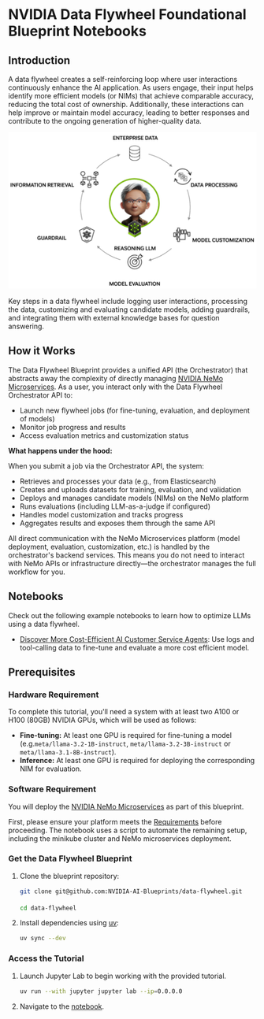 # NVIDIA Data Flywheel Foundational Blueprint Notebooks

## Introduction

A data flywheel creates a self-reinforcing loop where user interactions continuously enhance the AI application. As users engage, their input helps identify more efficient models (or NIMs) that achieve comparable accuracy, reducing the total cost of ownership. Additionally, these interactions can help improve or maintain model accuracy, leading to better responses and contribute to the ongoing generation of higher-quality data.

![Data Flywheel](./img/dfw-diagram.png)

Key steps in a data flywheel include logging user interactions, processing the data, customizing and evaluating candidate models, adding guardrails, and integrating them with external knowledge bases for question answering.

## How it Works

The Data Flywheel Blueprint provides a unified API (the Orchestrator) that abstracts away the complexity of directly managing [NVIDIA NeMo Microservices](https://docs.nvidia.com/nemo/microservices/latest/about/index.html). As a user, you interact only with the Data Flywheel Orchestrator API to:

- Launch new flywheel jobs (for fine-tuning, evaluation, and deployment of models)
- Monitor job progress and results
- Access evaluation metrics and customization status

**What happens under the hood:**  

When you submit a job via the Orchestrator API, the system:
- Retrieves and processes your data (e.g., from Elasticsearch)
- Creates and uploads datasets for training, evaluation, and validation
- Deploys and manages candidate models (NIMs) on the NeMo platform
- Runs evaluations (including LLM-as-a-judge if configured)
- Handles model customization and tracks progress
- Aggregates results and exposes them through the same API

All direct communication with the NeMo Microservices platform (model deployment, evaluation, customization, etc.) is handled by the orchestrator's backend services. This means you do not need to interact with NeMo APIs or infrastructure directly—the orchestrator manages the full workflow for you.

## Notebooks

Check out the following example notebooks to learn how to optimize LLMs using a data flywheel.

- [Discover More Cost-Efficient AI Customer Service Agents](./data-flywheel-bp-tutorial.ipynb): Use logs and tool-calling data to fine-tune and evaluate a more cost efficient model.

## Prerequisites

### Hardware Requirement

To complete this tutorial, you'll need a system with at least two A100 or H100 (80GB) NVIDIA GPUs, which will be used as follows:

- **Fine-tuning:** At least one GPU is required for fine-tuning a model (e.g.`meta/llama-3.2-1B-instruct`, `meta/llama-3.2-3B-instruct` or `meta/llama-3.1-8B-instruct`).
- **Inference:** At least one GPU is required for deploying the corresponding NIM for evaluation.

### Software Requirement

You will deploy the [NVIDIA NeMo Microservices](https://docs.nvidia.com/nemo/microservices/latest/about/index.html) as part of this blueprint.

First, please ensure your platform meets the [Requirements](https://docs.nvidia.com/nemo/microservices/latest/get-started/platform-prereq.html#requirements) before proceeding. The notebook uses a script to automate the remaining setup, including the minikube cluster and NeMo microservices deployment.


### Get the Data Flywheel Blueprint

1. Clone the blueprint repository:

   ```sh
   git clone git@github.com:NVIDIA-AI-Blueprints/data-flywheel.git

   cd data-flywheel
   ```

2. Install dependencies using [uv](https://docs.astral.sh/uv/getting-started/installation/):

   ```sh
   uv sync --dev
   ```

### Access the Tutorial

1. Launch Jupyter Lab to begin working with the provided tutorial.

   ```bash
   uv run --with jupyter jupyter lab --ip=0.0.0.0
   ```

2. Navigate to the [notebook](#notebooks).
